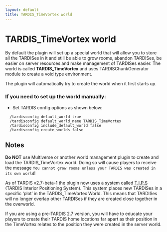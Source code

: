 ```yaml
---
layout: default
title: TARDIS_TimeVortex world
---
```


# TARDIS\_TimeVortex world

By default the plugin will set up a special world that will allow you to store all the TARDISes in it and still be able
to grow rooms, abandon TARDISes, be easier on server resources and make management of TARDISes easier. The world is
called
**TARDIS\_TimeVortex** and uses TARDISChunkGenerator module to create a void type environment.

The plugin will automatically try to create the world when it first starts up.

### If you need to set up the world manually:

* Set TARDIS config options as shown below:

```
  /tardisconfig default_world true
  /tardisconfig default_world_name TARDIS_TimeVortex
  /tardisconfig include_default_world false
  /tardisconfig create_worlds false
```

## Notes

__Do NOT__ use Multiverse or another world management plugin to create and load the TARDIS_TimeVortex world. Doing so
will cause players to receive the message `You cannot grow rooms unless your TARDIS was created in its own world`!

As of TARDIS v2.7-beta-1 the plugin now uses a system called [T.I.P.S](tips.html) (TARDIS Interior Positioning System).
This system places new TARDISes in a specific ‘plot’ in the TARDIS_TimeVortex World. This means that TARDISes will no
longer overlap other TARDISes if they are created close together in the overworld.

If you are using a pre-TARDIS 2.7 version, you will have to educate your players to create their TARDIS home locations
far apart as their position in the TimeVortex relates to the position they were created in the server world.
